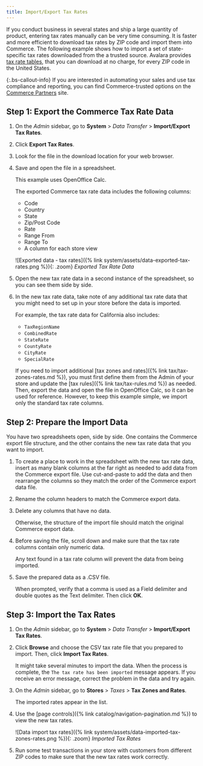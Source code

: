```yaml
---
title: Import/Export Tax Rates
---
```


If you conduct business in several states and ship a large quantity of product, entering tax rates manually can be very time consuming. It is faster and more efficient to download tax rates by ZIP code and import them into Commerce. The following example shows how to import a set of state-specific tax rates downloaded from the a trusted source. Avalara provides [tax rate tables](http://www.avalara.com/taxrates/en/download-tax-tables.html), that you can download at no charge, for every ZIP code in the United States.

{:.bs-callout-info}
If you are interested in automating your sales and use tax compliance and reporting, you can find Commerce-trusted options on the [Commerce Partners](https://solutionpartners.adobe.com/s/directory/?solution=commerce) site.

## Step 1: Export the Commerce Tax Rate Data

1. On the _Admin_ sidebar, go to **System** > _Data Transfer_ > **Import/Export Tax Rates**.

1. Click **Export Tax Rates**.

1. Look for the file in the download location for your web browser.

1. Save and open the file in a spreadsheet.

    This example uses OpenOffice Calc.

    The exported Commerce tax rate data includes the following columns:
    - Code
    - Country
    - State
    - Zip/Post Code
    - Rate
    - Range From
    - Range To
    - A column for each store view

    ![Exported data - tax rates]({% link system/assets/data-exported-tax-rates.png %}){: .zoom}
    _Exported Tax Rate Data_

1. Open the new tax rate data in a second instance of the spreadsheet, so you can see them side by side.

1. In the new tax rate data, take note of any additional tax rate data that you might need to set up in your store before the data is imported.

   For example, the tax rate data for California also includes:

    - `TaxRegionName`
    - `CombinedRate`
    - `StateRate`
    - `CountyRate`
    - `CityRate`
    - `SpecialRate`

    If you need to import additional [tax zones and rates]({% link tax/tax-zones-rates.md %}), you must first define them from the Admin of your store and update the [tax rules]({% link tax/tax-rules.md %}) as needed. Then, export the data and open the file in OpenOffice Calc, so it can be used for reference. However, to keep this example simple, we import only the standard tax rate columns.

## Step 2: Prepare the Import Data

You have two spreadsheets open, side by side. One contains the Commerce export file structure, and the other contains the new tax rate data that you want to import.

1. To create a place to work in the spreadsheet with the new tax rate data, insert as many blank columns at the far right as needed to add data from the Commerce export file. Use cut-and-paste to add the data and then rearrange the columns so they match the order of the Commerce export data file.

1. Rename the column headers to match the Commerce export data.

1. Delete any columns that have no data.

   Otherwise, the structure of the import file should match the original Commerce export data.

1. Before saving the file, scroll down and make sure that the tax rate columns contain only numeric data.

   Any text found in a tax rate column will prevent the data from being imported.

1. Save the prepared data as a .CSV file.

   When prompted, verify that a comma is used as a Field delimiter and double quotes as the Text delimiter. Then click **OK**.

## Step 3: Import the Tax Rates

1. On the _Admin_ sidebar, go to **System** > _Data Transfer_ > **Import/Export Tax Rates**.

1. Click **Browse** and choose the CSV tax rate file that you prepared to import. Then, click **Import Tax Rates**.

    It might take several minutes to import the data. When the process is complete, the `The tax rate has been imported` message appears. If you receive an error message, correct the problem in the data and try again.

1. On the _Admin_ sidebar, go to **Stores** > _Taxes_ > **Tax Zones and Rates**.

   The imported rates appear in the list.

1. Use the [page controls]({% link catalog/navigation-pagination.md %}) to view the new tax rates.

    ![Data import tax rates]({% link system/assets/data-imported-tax-zones-rates.png %}){: .zoom}
    _Imported Tax Rates_

1. Run some test transactions in your store with customers from different ZIP codes to make sure that the new tax rates work correctly.
